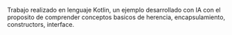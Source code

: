 Trabajo realizado en lenguaje Kotlin, un ejemplo desarrollado con IA con el proposito de 
comprender conceptos basicos de herencia, encapsulamiento, constructors, interface.
